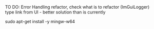 TO DO:
Error Handling
refactor, check what is to refactor (ImGuiLogger)
type link from UI - better solution than is currently

sudo apt-get install -y mingw-w64